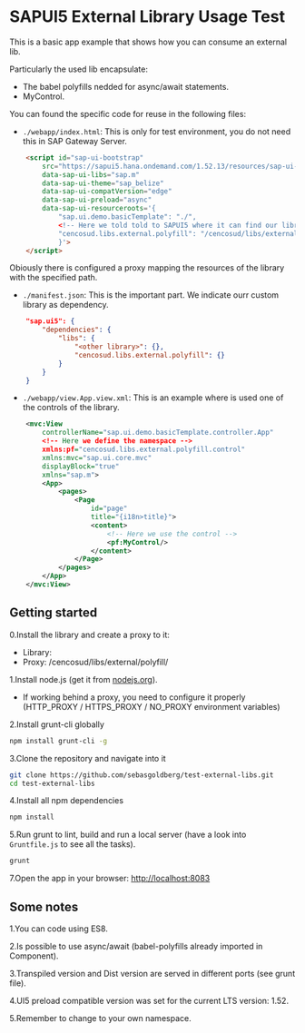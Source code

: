 # SAPUI5 External Library Usage Test
This is a basic app example that shows how you can consume an external lib.

Particularly the used lib encapsulate:

- The babel polyfills nedded for async/await statements.
- MyControl.

You can found the specific code for reuse in the following files:

- `./webapp/index.html`:
This is only for test environment, you do not need this in SAP Gateway Server.
```html
    <script id="sap-ui-bootstrap"
        src="https://sapui5.hana.ondemand.com/1.52.13/resources/sap-ui-core.js"
        data-sap-ui-libs="sap.m"
        data-sap-ui-theme="sap_belize"
        data-sap-ui-compatVersion="edge"
        data-sap-ui-preload="async"
        data-sap-ui-resourceroots='{
            "sap.ui.demo.basicTemplate": "./",
            <!-- Here we told told to SAPUI5 where it can find our library resources -->
            "cencosud.libs.external.polyfill": "/cencosud/libs/external/polyfill/"
            }'>
    </script>
```
Obiously there is configured a proxy mapping the resources of the library with the specified path.

- `./manifest.json`: This is the important part. We indicate ourr custom library as dependency.
```json
    "sap.ui5": {
        "dependencies": {
            "libs": {
                "<other library>": {},
                "cencosud.libs.external.polyfill": {}
            }
        }
    }
```

- `./webapp/view.App.view.xml`: This is an example where is used one of the controls of the library.
```xml
    <mvc:View
        controllerName="sap.ui.demo.basicTemplate.controller.App"
        <!-- Here we define the namespace -->
        xmlns:pf="cencosud.libs.external.polyfill.control"
        xmlns:mvc="sap.ui.core.mvc"
        displayBlock="true"
        xmlns="sap.m">
        <App>
            <pages>
                <Page
                    id="page"
                    title="{i18n>title}">
                    <content>
                        <!-- Here we use the control -->
                        <pf:MyControl/>
                    </content>
                </Page>
            </pages>
        </App>
    </mvc:View>
```


## Getting started

0.Install the library and create a proxy to it:
- Library: [](https://github.com/sebasgoldberg/external-libs.git)
- Proxy: /cencosud/libs/external/polyfill/

1.Install node.js (get it from [nodejs.org](http://nodejs.org/)).
  * If working behind a proxy, you need to configure it properly (HTTP_PROXY / HTTPS_PROXY / NO_PROXY environment variables)

2.Install grunt-cli globally

```sh
npm install grunt-cli -g
```

3.Clone the repository and navigate into it

```sh
git clone https://github.com/sebasgoldberg/test-external-libs.git
cd test-external-libs
```

4.Install all npm dependencies

```sh
npm install
```

5.Run grunt to lint, build and run a local server (have a look into `Gruntfile.js` to see all the tasks).

```sh
grunt
```

7.Open the app in your browser: [http://localhost:8083](http://localhost:8083)

## Some notes

1.You can code using ES8.

2.Is possible to use async/await (babel-polyfills already imported in Component).

3.Transpiled version and Dist version are served in different ports (see grunt file).

4.UI5 preload compatible version was set for the current LTS version: 1.52.

5.Remember to change to your own namespace.
